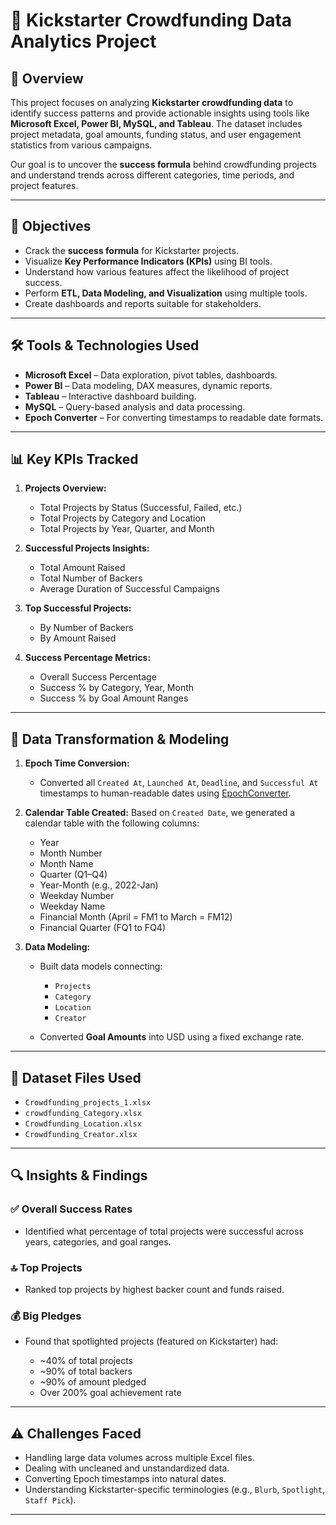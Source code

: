 # 🧠 Kickstarter Crowdfunding Data Analytics Project

## 📌 Overview

This project focuses on analyzing **Kickstarter crowdfunding data** to identify success patterns and provide actionable insights using tools like **Microsoft Excel, Power BI, MySQL, and Tableau**. The dataset includes project metadata, goal amounts, funding status, and user engagement statistics from various campaigns.

Our goal is to uncover the **success formula** behind crowdfunding projects and understand trends across different categories, time periods, and project features.

---

## 🎯 Objectives

* Crack the **success formula** for Kickstarter projects.
* Visualize **Key Performance Indicators (KPIs)** using BI tools.
* Understand how various features affect the likelihood of project success.
* Perform **ETL, Data Modeling, and Visualization** using multiple tools.
* Create dashboards and reports suitable for stakeholders.

---

## 🛠️ Tools & Technologies Used

* **Microsoft Excel** – Data exploration, pivot tables, dashboards.
* **Power BI** – Data modeling, DAX measures, dynamic reports.
* **Tableau** – Interactive dashboard building.
* **MySQL** – Query-based analysis and data processing.
* **Epoch Converter** – For converting timestamps to readable date formats.

---

## 📊 Key KPIs Tracked

1. **Projects Overview:**

   * Total Projects by Status (Successful, Failed, etc.)
   * Total Projects by Category and Location
   * Total Projects by Year, Quarter, and Month

2. **Successful Projects Insights:**

   * Total Amount Raised
   * Total Number of Backers
   * Average Duration of Successful Campaigns

3. **Top Successful Projects:**

   * By Number of Backers
   * By Amount Raised

4. **Success Percentage Metrics:**

   * Overall Success Percentage
   * Success % by Category, Year, Month
   * Success % by Goal Amount Ranges

---

## 🧮 Data Transformation & Modeling

1. **Epoch Time Conversion:**

   * Converted all `Created At`, `Launched At`, `Deadline`, and `Successful At` timestamps to human-readable dates using [EpochConverter](https://www.epochconverter.com/).

2. **Calendar Table Created:**
   Based on `Created Date`, we generated a calendar table with the following columns:

   * Year
   * Month Number
   * Month Name
   * Quarter (Q1–Q4)
   * Year-Month (e.g., 2022-Jan)
   * Weekday Number
   * Weekday Name
   * Financial Month (April = FM1 to March = FM12)
   * Financial Quarter (FQ1 to FQ4)

3. **Data Modeling:**

   * Built data models connecting:

     * `Projects`
     * `Category`
     * `Location`
     * `Creator`
   * Converted **Goal Amounts** into USD using a fixed exchange rate.

---

## 📌 Dataset Files Used

* `Crowdfunding_projects_1.xlsx`
* `crowdfunding_Category.xlsx`
* `Crowdfunding_Location.xlsx`
* `Crowdfunding_Creator.xlsx`

---

## 🔍 Insights & Findings

### ✅ Overall Success Rates

* Identified what percentage of total projects were successful across years, categories, and goal ranges.

### 🔝 Top Projects

* Ranked top projects by highest backer count and funds raised.

### 💰 Big Pledges

* Found that spotlighted projects (featured on Kickstarter) had:

  * \~40% of total projects
  * \~90% of total backers
  * \~90% of amount pledged
  * Over 200% goal achievement rate

---

## ⚠️ Challenges Faced

* Handling large data volumes across multiple Excel files.
* Dealing with uncleaned and unstandardized data.
* Converting Epoch timestamps into natural dates.
* Understanding Kickstarter-specific terminologies (e.g., `Blurb`, `Spotlight`, `Staff Pick`).

---


